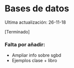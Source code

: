 # Bases de datos

Ultima actualización: 26-11-18

[Terminado]

### Falta por añadir:
  * Ampliar info sobre sgbd
  * Ejemplos clase + libro
